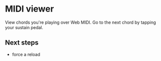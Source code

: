 # MIDI viewer

View chords you're playing over Web MIDI. Go to the next chord by tapping your sustain pedal.

## Next steps

- force a reload

